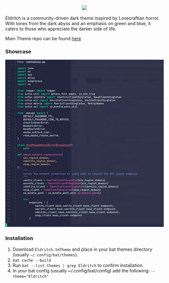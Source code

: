 <!-- DO NOT CHANGE THIS -->
<p align="center">
<img src="https://raw.github.com/eldritch-theme/eldritch/master/assets/logo/logo.png" width=150>
</p>
<p>
Eldritch is a community-driven dark theme inspired by Lovecraftian horror. With tones from the dark abyss and an emphasis on green and blue, it caters to those who appreciate the darker side of life.
</p>

Main Theme repo can be found [here](https://github.com/eldritch-theme/eldritch)

### Showcase
<!-- Your screenshot should go here -->
<img src="screenshot.png" alt="Screenshot"/><br/>

### Installation
1. Download `Eldritch.tmTheme` and place in your bat themes directory (usually `~/.config/bat/themes`).
2. `bat cache --build`
3. Run `bat --list-themes | grep Eldritch` to confirm installation.
4. In your bat config (usually ~/.config/bat/config) add the following:
`--theme="Eldritch"`

<!-- If you want to provide install from source options, you can use the following template: -->
<!-- ### Installation From Source -->
<!-- 1. Any instructions here -->
